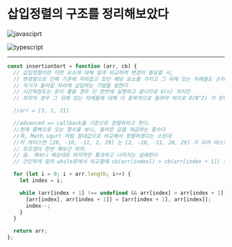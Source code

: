 # **삽입정렬의 구조를 정리해보았다**

![javasciprt](https://img.shields.io/badge/javascript-up%20to%20date-yellow)

![typescript](https://img.shields.io/badge/typescript-up%20to%20date-blue)

---

```js
const insertionSort = function (arr, cb) {
  // 삽입정렬이란 어떤 요소에 대해 앞과 비교하여 변경이 필요할 시,
  // 변경함으로 인해 기존에 자리잡고 있던 해당 요소를 가지고 그 뒤에 있는 차례들도 순차적으로 비교하여
  // 자기가 들어갈 자리에 삽입하는 기법을 말한다
  // 시간복잡도는 운이 좋을 경우 단 한번에 실행하고 끝나므로 O(n) 이지만
  // 최악의 경우 그 뒤에 있는 차례들에 대해 다 중복적으로 돌려야 하므로 O(N^2) 가 된다.

  //arr = [3, 1, 21]

  //advanced => callback을 기준으로 정렬하라고 한다.
  //현재 콜벡으로 오는 함수를 보니, 들어온 값을 제곱하는 함수다
  //즉, Math.squrt 처럼 절대값으로 비교해서 정렬하겠다는 소린데
  //저 케이스면 [20, -10, -11, 2, 29] 는 [2, -10, -11, 20, 29] 가 되어 테스트케이스가 틀려질거같은데
  // 모르겠다 한번 해보긴 하자.
  // 음. 해보니 예상대로 마지막만 통과하고 나머지는 실패한다
  // 간단하게 밑의 while문에서 비교할때 cb(arr[index]) > cb(arr[index + 1]) 로 바꿔주면 됬다

  for (let i = 0; i < arr.length; i++) {
    let index = i;

    while (arr[index + 1] !== undefined && arr[index] > arr[index + 1]) {
      [arr[index], arr[index + 1]] = [arr[index + 1], arr[index]];
      index--;
    }
  }

  return arr;
};
```
